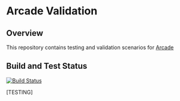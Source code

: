 # Arcade Validation

## Overview
This repository contains testing and validation scenarios for [Arcade](https://github.com/dotnet/arcade)

## Build and Test Status
 [![Build Status](https://dnceng.visualstudio.com/public/_apis/build/status/dotnet/arcade-validation/arcade-validation-ci)](https://dnceng.visualstudio.com/public/_build/latest?definitionId=269)


[TESTING]